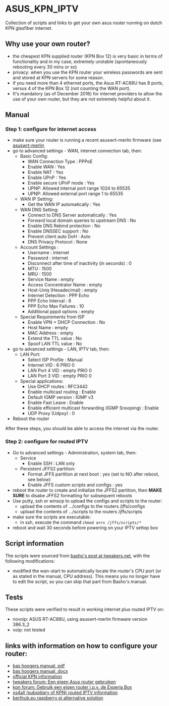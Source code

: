 # ASUS_KPN_IPTV
Collection of scripts and links to get your own asus router running on dutch KPN glasfiber internet. 

## Why use your own router?

* the cheapest KPN supplied router (KPN Box 12) is very basic in terms of functionality and in my case, extremely unstable (spontaneously rebooting every 30 mins or so)
* privacy: when you use the KPN router your wireless passwords are sent and stored at KPN servers for some reason.
* if you need more than 4 ethernet ports, the Asus RT-AC88U has 8 ports, versus 4 of the KPN Box 12 (not counting the WAN port).
* It's mandatory (as of December 2016) for internet providers to allow the use of your own router, but they are not extremely helpful about it.

## Manual

### Step 1: configure for internet access

* make sure your router is running a recent asuswrt-merlin firmware (see [asuswrt-merlin](https://www.asuswrt-merlin.net/)
* go to advanced settings - WAN, internet connection tab, then:
  - Basic Config:
    - WAN Connection Type : PPPoE 	
    - Enable WAN : Yes
    - Enable NAT : Yes
    - Enable UPnP : Yes
    - Enable secure UPnP mode : Yes
    - UPNP: Allowed internal port range 1024 to 65535
    - UPNP: Allowed external port range 1 to 65535
  - WAN IP Setting:
    - Get the WAN IP automatically : Yes
  - WAN DNS Setting:
    - Connect to DNS Server automatically :	Yes
    - Forward local domain queries to upstream DNS : No
    - Enable DNS Rebind protection : No
    - Enable DNSSEC support : No
    - Prevent client auto DoH : Auto	
    - DNS Privacy Protocol : None
  - Account Settings :
    - Username : internet
    - Password : internet
    - Disconnect after time of inactivity (in seconds) : 0 	
    - MTU : 1500 	
    - MRU : 1500 	
    - Service Name : empty
    - Access Concentrator Name : empty 	
    - Host-Uniq (Hexadecimal) : empty 	
    - Internet Detection : PPP Echo 	
    - PPP Echo Interval : 6 	
    - PPP Echo Max Failures : 10 	
    - Additional pppd options : empty
  - Special Requirements from ISP
    - Enable VPN + DHCP Connection : No
    - Host Name : empty
    - MAC Address : empty
    - Extend the TTL value : No
    - Spoof LAN TTL value : No
* go to advanced settings - LAN, IPTV tab, then:
  - LAN Port:
    - Select ISP Profile : Manual 	
    - Internet 	VID : 6 PRIO 0 
    - LAN Port 4 VID : empty PRIO 0 
    - LAN Port 3 VID : empty PRIO 0
  - Special applications:
    - Use DHCP routes : RFC3442
    - Enable multicast routing : Enable
    - Default IGMP version : IGMP v3
    - Enable Fast Leave : Enable
    - Enable efficient multicast forwarding (IGMP Snooping) : Enable 	
    - UDP Proxy (Udpxy) : 0
* Reboot the router

After these steps, you should be able to access the internet via the router.

### Step 2: configure for routed IPTV

* Go to advanced settings - Administration, system tab, then:
  - Service
    - Enable SSH : LAN only
  - Persistent JFFS2 partition:
    - Format JFFS partition at next boot : yes (set to NO after reboot, see below)
    - Enable JFFS custom scripts and configs : yes
* reboot the router to create and initialize the JFFS2 partition, then **MAKE SURE** to disabe JFFS2 formatting for subsequent reboots
* Use putty, ssh or winscp to upload the configs and scripts to the router:
  - upload the contents of .../configs to the routers /jffs/configs
  - upload the contents of .../scripts to the routers /jffs/scripts
* make sure the scripts are executable:
  - in ssh, execute the command `chmod a+rx /jffs/scripts/*`
* reboot and wait 30 seconds before powering on your IPTV settop box

## Script information
The scripts were sourced from [basho's post at tweakers.net](https://gathering.tweakers.net/forum/list_messages/1772709/0), with the following modifications:

* modified the wan-start to automatically locate the router's CPU port (or as stated in the manual, CPU address). This means you no longer have to edit the script, so you can skip that part from Basho's manual.

## Tests
These scripts were verified to result in working internet plus routed IPTV on:

* novoip: ASUS RT-AC88U, using asuswrt-merlin firmware version 386.3_2
* voip: not tested

## links with information on how to configure your router:
* [bas hoogers manual, pdf](https://bashoogers.nl/tweakers/V4_HANDLEIDING_EIGENROUTERKPN.pdf)
* [bas hoogers manual, docx](https://bashoogers.nl/2021/12/03/kpn-glasvezel-openbaring-bronbestand-handleiding/)
* [official KPN information](https://www.kpn.com/service/eigen-modem-instellen-en-gebruiken.htm)
* [tweakers forum: Een eigen Asus router gebruiken](https://gathering.tweakers.net/forum/list_messages/1772709/0)
* [kpn forum: Gebruik een eigen router i.p.v. de Experia Box](https://forum.kpn.com/thuisnetwerk%2D72/gebruik%2Deen%2Deigen%2Drouter%2Di%2Dp%2Dv%2Dde%2Dexperia%2Dbox%2D458609)
* [xs4all (subsidiary of KPN) routed IPTV information](https://www.xs4all.nl/klant/instellingen-routed-mode-televisie-voor-ander-modem/)
* [berthub.eu raspberry pi alternative solution](https://berthub.eu/articles/posts/kpn-interactieve-tv-zelf-doen/)
